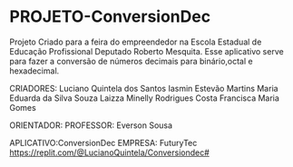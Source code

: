 # PROJETO-ConversionDec

Projeto Criado para a feira do empreendedor na Escola Estadual de Educação Profissional Deputado Roberto Mesquita.
Esse aplicativo serve para fazer a conversão de números decimais para binário,octal e hexadecimal.

CRIADORES:
Luciano Quintela dos Santos
Iasmin Estevão  Martins
Maria Eduarda da Silva Souza
Laizza Minelly Rodrigues Costa
Francisca Maria Gomes 

ORIENTADOR:
PROFESSOR: Everson Sousa

APLICATIVO:ConversionDec
EMPRESA: FuturyTec
https://replit.com/@LucianoQuintela/Conversiondec#
